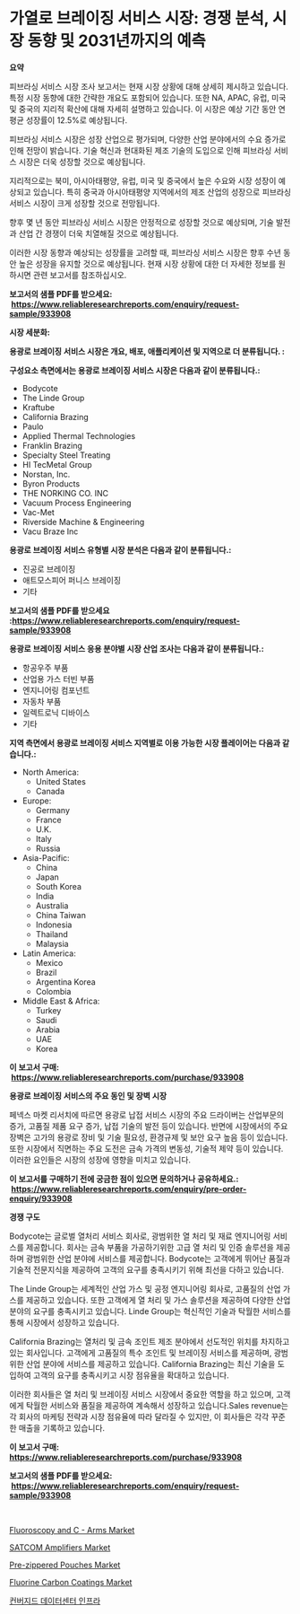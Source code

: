 <p><h1> 가열로 브레이징 서비스 시장: 경쟁 분석, 시장 동향 및 2031년까지의 예측</h1></p><p><strong>요약</strong></p>
<p><p>피브라싱 서비스 시장 조사 보고서는 현재 시장 상황에 대해 상세히 제시하고 있습니다. 특정 시장 동향에 대한 간략한 개요도 포함되어 있습니다. 또한 NA, APAC, 유럽, 미국 및 중국의 지리적 확산에 대해 자세히 설명하고 있습니다. 이 시장은 예상 기간 동안 연평균 성장률이 12.5%로 예상됩니다.</p><p>피브라싱 서비스 시장은 성장 산업으로 평가되며, 다양한 산업 분야에서의 수요 증가로 인해 전망이 밝습니다. 기술 혁신과 현대화된 제조 기술의 도입으로 인해 피브라싱 서비스 시장은 더욱 성장할 것으로 예상됩니다.</p><p>지리적으로는 북미, 아시아태평양, 유럽, 미국 및 중국에서 높은 수요와 시장 성장이 예상되고 있습니다. 특히 중국과 아시아태평양 지역에서의 제조 산업의 성장으로 피브라싱 서비스 시장이 크게 성장할 것으로 전망됩니다.</p><p>향후 몇 년 동안 피브라싱 서비스 시장은 안정적으로 성장할 것으로 예상되며, 기술 발전과 산업 간 경쟁이 더욱 치열해질 것으로 예상됩니다.</p><p>이러한 시장 동향과 예상되는 성장률을 고려할 때, 피브라싱 서비스 시장은 향후 수년 동안 높은 성장을 유지할 것으로 예상됩니다.  현재 시장 상황에 대한 더 자세한 정보를 원하시면 관련 보고서를 참조하십시오.</p></p>
<p><strong>보고서의 샘플 PDF를 받으세요: &nbsp;<a href="https://www.reliableresearchreports.com/enquiry/request-sample/933908">https://www.reliableresearchreports.com/enquiry/request-sample/933908</a></strong></p>
<p><strong>시장 세분화:</strong></p>
<p><strong> 용광로 브레이징 서비스 시장은 개요, 배포, 애플리케이션 및 지역으로 더 분류됩니다. :</strong></p>
<p><strong>구성요소 측면에서는 용광로 브레이징 서비스 시장은 다음과 같이 분류됩니다.:</strong></p>
<p><ul><li>Bodycote</li><li>The Linde Group</li><li>Kraftube</li><li>California Brazing</li><li>Paulo</li><li>Applied Thermal Technologies</li><li>Franklin Brazing</li><li>Specialty Steel Treating</li><li>HI TecMetal Group</li><li>Norstan, Inc.</li><li>Byron Products</li><li>THE NORKING CO. INC</li><li>Vacuum Process Engineering</li><li>Vac-Met</li><li>Riverside Machine & Engineering</li><li>Vacu Braze Inc</li></ul></p>
<p><strong> 용광로 브레이징 서비스 유형별 시장 분석은 다음과 같이 분류됩니다.:</strong></p>
<p><ul><li>진공로 브레이징</li><li>애트모스피어 퍼니스 브레이징</li><li>기타</li></ul></p>
<p><strong>보고서의 샘플 PDF를 받으세요 :<a href="https://www.reliableresearchreports.com/enquiry/request-sample/933908">https://www.reliableresearchreports.com/enquiry/request-sample/933908</a></strong></p>
<p><strong> 용광로 브레이징 서비스 응용 분야별 시장 산업 조사는 다음과 같이 분류됩니다.:</strong></p>
<p><ul><li>항공우주 부품</li><li>산업용 가스 터빈 부품</li><li>엔지니어링 컴포넌트</li><li>자동차 부품</li><li>일렉트로닉 디바이스</li><li>기타</li></ul></p>
<p><strong>지역 측면에서 용광로 브레이징 서비스 지역별로 이용 가능한 시장 플레이어는 다음과 같습니다.:</strong></p>
<p><ul>
    <li>
        North America:
        <ul>
            <li>United States</li>
            <li>Canada</li>
        </ul>
    </li>
    <li>
        Europe:
        <ul>
            <li>Germany</li>
            <li>France</li>
            <li>U.K.</li>
            <li>Italy</li>
            <li>Russia</li>
        </ul>
    </li>
    <li>
        Asia-Pacific:
        <ul>
            <li>China</li>
            <li>Japan</li>
            <li>South Korea</li>
            <li>India</li>
            <li>Australia</li>
            <li>China Taiwan</li>
            <li>Indonesia</li>
            <li>Thailand</li>
            <li>Malaysia</li>
        </ul>
    </li>
    <li>
        Latin America:
        <ul>
            <li>Mexico</li>
            <li>Brazil</li>
            <li>Argentina Korea</li>
            <li>Colombia</li>
        </ul>
    </li>
    <li>
        Middle East & Africa:
        <ul>
            <li>Turkey</li>
            <li>Saudi</li>
            <li>Arabia</li>
            <li>UAE</li>
            <li>Korea</li>
        </ul>
    </li>
    </ul></p>
<p><strong>이 보고서 구매: &nbsp;<a href="https://www.reliableresearchreports.com/purchase/933908">https://www.reliableresearchreports.com/purchase/933908</a></strong></p>
<p><strong>용광로 브레이징 서비스의 주요 동인 및 장벽 시장</strong></p>
<p><p>페넥스 마켓 리서치에 따르면 용광로 납접 서비스 시장의 주요 드라이버는 산업부문의 증가, 고품질 제품 요구 증가, 납접 기술의 발전 등이 있습니다. 반면에 시장에서의 주요 장벽은 고가의 용광로 장비 및 기술 필요성, 환경규제 및 보안 요구 높음 등이 있습니다. 또한 시장에서 직면하는 주요 도전은 금속 가격의 변동성, 기술적 제약 등이 있습니다. 이러한 요인들은 시장의 성장에 영향을 미치고 있습니다.</p></p>
<p><strong>이 보고서를 구매하기 전에 궁금한 점이 있으면 문의하거나 공유하세요.: &nbsp;<a href="https://www.reliableresearchreports.com/enquiry/pre-order-enquiry/933908">https://www.reliableresearchreports.com/enquiry/pre-order-enquiry/933908</a></strong></p>
<p><strong>경쟁 구도</strong></p>
<p><p>Bodycote는 글로벌 열처리 서비스 회사로, 광범위한 열 처리 및 재료 엔지니어링 서비스를 제공합니다. 회사는 금속 부품을 가공하기위한 고급 열 처리 및 인증 솔루션을 제공하며 광범위한 산업 분야에 서비스를 제공합니다. Bodycote는 고객에게 뛰어난 품질과 기술적 전문지식을 제공하여 고객의 요구를 충족시키기 위해 최선을 다하고 있습니다.</p><p>The Linde Group는 세계적인 산업 가스 및 공정 엔지니어링 회사로, 고품질의 산업 가스를 제공하고 있습니다. 또한 고객에게 열 처리 및 가스 솔루션을 제공하여 다양한 산업 분야의 요구를 충족시키고 있습니다. Linde Group는 혁신적인 기술과 탁월한 서비스를 통해 시장에서 성장하고 있습니다.</p><p>California Brazing는 열처리 및 금속 조인트 제조 분야에서 선도적인 위치를 차지하고 있는 회사입니다. 고객에게 고품질의 특수 조인트 및 브레이징 서비스를 제공하며, 광범위한 산업 분야에 서비스를 제공하고 있습니다. California Brazing는 최신 기술을 도입하여 고객의 요구를 충족시키고 시장 점유율을 확대하고 있습니다.</p><p>이러한 회사들은 열 처리 및 브레이징 서비스 시장에서 중요한 역할을 하고 있으며, 고객에게 탁월한 서비스와 품질을 제공하여 계속해서 성장하고 있습니다.Sales revenue는 각 회사의 마케팅 전략과 시장 점유율에 따라 달라질 수 있지만, 이 회사들은 각각 꾸준한 매출을 기록하고 있습니다.</p></p>
<p><strong>이 보고서 구매: &nbsp; <a href="https://www.reliableresearchreports.com/purchase/933908">https://www.reliableresearchreports.com/purchase/933908</a></strong></p>
<p><strong>보고서의 샘플 PDF를 받으세요: &nbsp;<a href="https://www.reliableresearchreports.com/enquiry/request-sample/933908">https://www.reliableresearchreports.com/enquiry/request-sample/933908</a></strong><strong></strong></p>
<p>&nbsp;</p>
<p><p><a href="https://poised-avenue-46d.notion.site/Fluoroscopy-and-C-Arms-Market-Size-Share-Trends-Analysis-Report-By-Application-Regional-Outloo-0111afc2873b421aae42fac1ac9028f7">Fluoroscopy and C - Arms Market</a></p><p><a href="https://view.publitas.com/reportprime-1/satcom-amplifiers-market-size-market-trends-and-growth-outlook-forecasted-for-period-from-2024-to-2031/">SATCOM Amplifiers Market</a></p><p><a href="https://github.com/julyju69/Market-Research-Report-List-2/blob/main/pre-zippered-pouches-market.md">Pre-zippered Pouches Market</a></p><p><a href="https://gamy-alyssum-396.notion.site/Fluorine-Carbon-Coatings-Market-Size-Market-Share-and-Global-Market-Analysis-Report-2024-2031-9d8e85d37ce944fab7ee90f9bc1c2ec4">Fluorine Carbon Coatings Market</a></p><p><a href="https://github.com/vs2869dizt0/Market-Research-Report-List-1/blob/main/4791299184173.md">컨버지드 데이터센터 인프라</a></p></p>